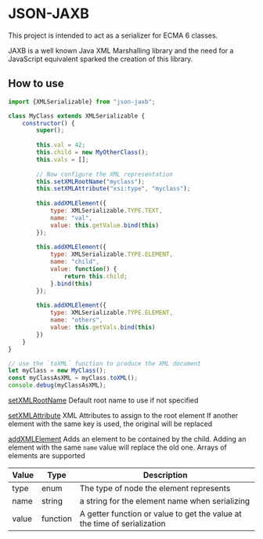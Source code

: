 # JSON-JAXB
This project is intended to act as a serializer for ECMA 6 classes.

JAXB is a well known Java XML Marshalling library and the need for a JavaScript
equivalent sparked the creation of this library.

## How to use

```javascript
import {XMLSerializable} from "json-jaxb";

class MyClass extends XMLSerializable {
    constructor() {
        super();
    
        this.val = 42;
        this.child = new MyOtherClass();
        this.vals = [];
        
        // Now configure the XML representation
        this.setXMLRootName("myclass");
        this.setXMLAttribute("xsi:type", "myclass");
        
        this.addXMLElement({
            type: XMLSerializable.TYPE.TEXT,
            name: "val",
            value: this.getValue.bind(this)
        });
        
        this.addXMLElement({
            type: XMLSerializable.TYPE.ELEMENT,
            name: "child",
            value: function() {
                return this.child;
            }.bind(this)
        });
        
        this.addXMLElement({
            type: XMLSerializable.TYPE.ELEMENT,
            name: "others",
            value: this.getVals.bind(this)
        })
    }
}

// use the `toXML` function to produce the XML document
let myClass = new MyClass();
const myClassAsXML = myClass.toXML();
console.debug(myClassAsXML);
```

[setXMLRootName](#)
Default root name to use if not specified

[setXMLAttribute](#)
XML Attributes to assign to the root element
If another element with the same key is used, the original will be replaced 

[addXMLElement](#)
Adds an element to be contained by the child.
Adding an element with the same `name` value will replace the old one. Arrays of 
elements are supported

|Value | Type| Description|
|------|-----|------------|
|type | enum | The type of node the element represents|
|name | string | a string for the element name when serializing  |
|value | function | A getter function or value to get the value at the time of serialization|